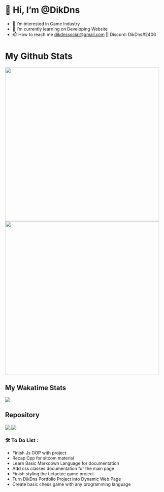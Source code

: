 # 👋 Hi, I’m @DikDns
- 👀 I’m interested in Game Industry
- 🌱 I’m currently learning on Developing Website
- 📫 How to reach me dikdnssocial@gmail.com || Discord: DikDns#2406

# My Github Stats
<div>
  <img style="width:500px;" src="https://github-readme-stats.vercel.app/api?username=DikDns&show_icons=true&theme=cobalt" />
  <img style="width:500px;" src="https://github-readme-stats.vercel.app/api/top-langs/?username=DikDns&show_icons=true&theme=cobalt&layout=compact" />
 </div>
 
## My Wakatime Stats
<div>
  <img align="center" src="https://github-readme-stats.vercel.app/api/wakatime?username=DikDns&theme=cobalt" />
</div>

## Repository
<div>
  <a href="https://github.com/DikDns/dikdns.github.io">
    <img align="center" src="https://github-readme-stats.vercel.app/api/pin/?username=DikDns&repo=dikdns.github.io&show_icons=true&theme=cobalt" />
  </a>
  <a href="https://github.com/sitcomsmanda/sitcomsmanda.github.io">
    <img align="center" src="https://github-readme-stats.vercel.app/api/pin/?username=sitcomsmanda&repo=sitcomsmanda.github.io&show_icons=true&theme=cobalt" />
  </a>
</div>

### 🛠 To Do List :
  -   Finish Js OOP with project
  -   Recap Cpp for sitcom material
  -   Learn Basic Markdown Language for documentation
  -   Add css classes documentation for the main page
  -   Finish styling the tictactoe game project
  -   Turn DikDns Portfolio Project into Dynamic Web Page
  -   Create basic chess game with any programming language
<!---
DikDns/DikDns is a ✨ special ✨ repository because its `README.md` (this file) appears on your GitHub profile.
You can click the Preview link to take a look at your changes.
--->
